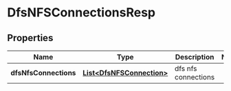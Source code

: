 # DfsNFSConnectionsResp

## Properties
Name | Type | Description | Notes
------------ | ------------- | ------------- | -------------
**dfsNfsConnections** | [**List&lt;DfsNFSConnection&gt;**](DfsNFSConnection.md) | dfs nfs connections | 
